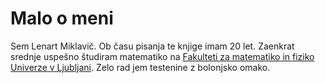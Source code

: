 # Malo o meni

Sem Lenart Miklavič. Ob času pisanja te knjige imam 20 let. Zaenkrat srednje uspešno študiram matematiko na [Fakulteti za matematiko in fiziko](https://www.fmf.uni-lj.si/sl/) [Univerze v Ljubljani](https://www.uni-lj.si/). Zelo rad jem testenine z bolonjsko omako.
